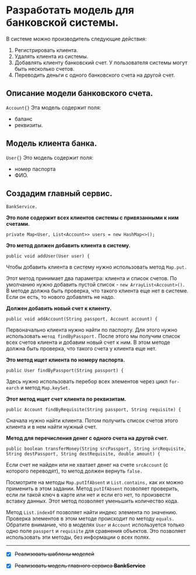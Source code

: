 # Разработать модель для банковской системы.
В системе можно производитель следующие действия:
 
1. Регистрировать клиента.
1. Удалять клиента из системы.
1. Добавлять клиенту банковский счет. У пользователя системы могут быть несколько счетов.
1. Переводить деньги с одного банковского счета на другой счет.

## Описание модели банковского счета.
`Account{}` Эта модель содержит поля:
 * баланс 
 * реквизиты.
  
## Модель клиента банка.
`User{}` Это модель содержит поля:
 * номер паспорта 
 * ФИО.
 
## Создадим главный сервис.
`BankService.`

**Это поле содержит всех клиентов системы с привязанными к ним счетами.** 

 `private Map<User, List<Account>> users = new HashMap<>();`
 
**Это метод должен добавить клиента в систему.** 
 
 `public void addUser(User user) {`
 
 Чтобы добавить клиента в систему нужно использовать метод `Map.put.`
 
 Этот метод принимает два параметра: клиента и список счетов. 
 По умолчанию нужно добавить пустой список - `new ArrayList<Account>().`
 В методе должна быть проверка, что такого клиента еще нет в системе. 
 Если он есть, то нового добавлять не надо.
  
**Должен добавить новый счет к клиенту.** 
 
 `public void addAccount(String passport, Account account) {`
 
 Первоначально клиента нужно найти по паспорту.
 Для этого нужно использовать `метод findByPassport.` 
 После этого мы получим список всех счетов клиента и добавим новый счет к ним. 
 В этом методе должна быть проверка, что такого счета у клиента еще нет.
  
 
**Это метод ищет клиента по номеру паспорта.** 
 
 `public User findByPassport(String passport) {`
 
 Здесь нужно использовать перебор всех элементов через цикл `for-earch` и метод `Map.keySet.`
  
 **Этот метод ищет счет клиента по реквизитам.** 
 
 `public Account findByRequisite(String passport, String requisite) {`
 
 Сначала нужно найти клиента. Потом получить список счетов этого клиента и в нем найти нужный счет.

 
**Метод для перечисления денег с одного счета на другой счет.**
 
 `public boolean transferMoney(String srcPassport, String srcRequisite, String destPassport, String dеstRequisite, double amount) {`
 
 Если счет не найден или не хватает денег на счете `srcAccount` (с которого переводят), 
 то метод должен вернуть `false.`
   
 Посмотрите на методы `Map.putIfAbsent` и `List.contains,` как их можно применить в этом задании.
 Метод `putIfAbsent` позволяет проверить, если ли такой ключ в карте или нет и если его нет, 
 то произвести вставку данных. Этот метод позволяет уменьшить количество кода.
  
 Метод `List.indexOf` позволяет найти индекс элемента по значению. 
 Проверка элементов в этом методе происходит по методу `equals.` 
 Обратите внимание, что в моделях `User` и `Account` 
 используется только одно поле `passport` и `requisite` 
 для сравнения объектов. Это позволяет использовать эти методы, 
 без информации о всех полях.
  
---
 - [x] ~~Реализовать шаблоны моделей~~
 - [x] ~~Реализовать модель главного сервиса **BankService**~~
 
 
